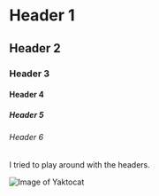 # Header 1
## Header 2
### Header 3
#### Header 4
##### Header 5
###### Header 6

I tried to play around with the headers. 

![Image of Yaktocat](https://octodex.github.com/images/yaktocat.png)
